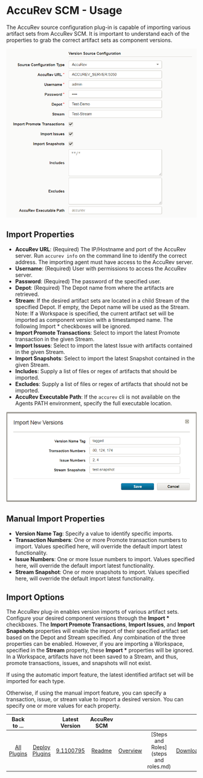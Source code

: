 
# AccuRev SCM - Usage


The AccuRev source configuration plug-in is capable of importing various artifact sets from AccuRev SCM. It is important to understand each of the properties to grab the correct artifact sets as component versions.

[![](media/configuration.png)](media/configuration.png)

## Import Properties

* **AccuRev URL**: (Required) The IP/Hostname and port of the AccuRev server. Run `accurev info` on the command line to identify the correct address. The importing agent must have access to the AccuRev server.
* **Username**: (Required) User with permissions to access the AccuRev server.
* **Password**: (Required) The password of the specified user.
* **Depot**: (Required) The Depot name from where the artifacts are retrieved.
* **Stream**: If the desired artifact sets are located in a child Stream of the specified Depot. If empty, the Depot name will be used as the Stream. Note: If a Workspace is specified, the current artifact set will be imported as component version with a timestamped name. The following Import \* checkboxes will be ignored.
* **Import Promote Transactions**: Select to import the latest Promote transaction in the given Stream.
* **Import Issues**: Select to import the latest Issue with artifacts contained in the given Stream.
* **Import Snapshots**: Select to import the latest Snapshot contained in the given Stream.
* **Includes**: Supply a list of files or regex of artifacts that should be imported.
* **Excludes**: Supply a list of files or regex of artifacts that should not be imported.
* **AccuRev Executable Path**: If the `accurev` cli is not available on the Agents PATH environment, specify the full executable location.

[![](media/manual-import.png)](media/manual-import.png)

## Manual Import Properties

* **Version Name Tag**: Specify a value to identify specific imports.
* **Transaction Numbers**: One or more Promote transaction numbers to import. Values specified here, will override the default import latest functionality.
* **Issue Numbers**: One or more Issue numbers to import. Values specified here, will override the default import latest functionality.
* **Stream Snapshot**: One or more snapshots to import. Values specified here, will override the default import latest functionality.

## Import Options

The AccuRev plug-in enables version imports of various artifact sets. Configure your desired component versions through the **Import \*** checkboxes. The **Import Promote Transactions**, **Import Issues**, and **Import Snapshots** properties will enable the import of their specified artifact set based on the Depot and Stream specified. Any combination of the three properties can be enabled. However, if you are importing a Workspace, specified in the **Stream** property, these **Import \*** properties will be ignored. In a Workspace, artifacts have not been saved to a Stream, and thus, promote transactions, issues, and snapshots will not exist.

If using the automatic import feature, the latest identified artifact set will be imported for each type.

Otherwise, if using the manual import feature, you can specify a transaction, issue, or stream value to import a desired version. You can specify one or more values for each property.


|Back to ...||Latest Version|AccuRev SCM ||||
| :---: | :---: | :---: | :---: | :---: | :---: | :---: |
|[All Plugins](../../index.md)|[Deploy Plugins](../README.md)|[9.1100795](https://raw.githubusercontent.com/UrbanCode/IBM-UCD-PLUGINS/main/files/AccuRevSourceConfig/AccuRevSourceConfig-9.1100795.zip)|[Readme](README.md)|[Overview](overview.md)|[Steps and Roles](steps and roles.md)|[Downloads](downloads.md)|
